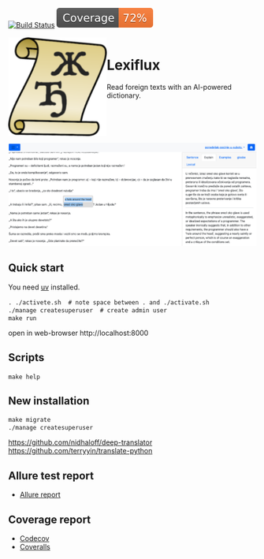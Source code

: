 [![Build Status](https://github.com/andgineer/lexiflux/workflows/CI/badge.svg)](https://github.com/andgineer/lexiflux/actions)
[![Coverage](https://raw.githubusercontent.com/andgineer/lexiflux/python-coverage-comment-action-data/badge.svg)](https://htmlpreview.github.io/?https://github.com/andgineer/lexiflux/blob/python-coverage-comment-action-data/htmlcov/index.html)
<br/><br/>
<img align="left" width="200" src="lexiflux/static/android-chrome-192x192.png" />

# Lexiflux

Read foreign texts with an AI-powered dictionary.

<br clear="left"/>

![Alice in Wonderland](docs/includes/ponedeljak-pocinje-u-subotu.jpg)


## Quick start

You need [uv](https://github.com/astral-sh/uv) installed.

    . ./activete.sh  # note space between . and ./activate.sh
    ./manage createsuperuser  # create admin user
    make run

open in web-browser http://localhost:8000

## Scripts
    make help

## New installation
    make migrate
    ./manage createsuperuser

https://github.com/nidhaloff/deep-translator
https://github.com/terryyin/translate-python

## Allure test report

* [Allure report](https://andgineer.github.io/lexiflux/builds/tests/)

## Coverage report
* [Codecov](https://app.codecov.io/gh/andgineer/lexiflux/tree/main/src%2Fgarmin_daily)
* [Coveralls](https://coveralls.io/github/andgineer/lexiflux)
